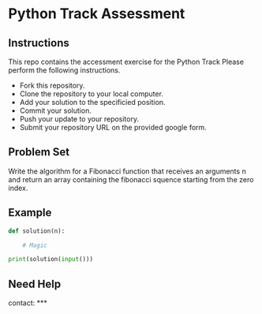 # Python Track Assessment

## Instructions

This repo contains the accessment exercise for the Python Track
Please perform the following instructions.

* Fork this repository.
* Clone the repository to your local computer.
* Add your solution to the specificied position.
* Commit your solution.
* Push your update to your repository.
* Submit your repository URL on the provided google form.

## Problem Set

Write the algorithm for a Fibonacci function that receives an arguments n and return an array containing the fibonacci squence starting from the zero index.

## Example

``` py
def solution(n):

    # Magic

print(solution(input()))
```

## Need Help

contact: ***
